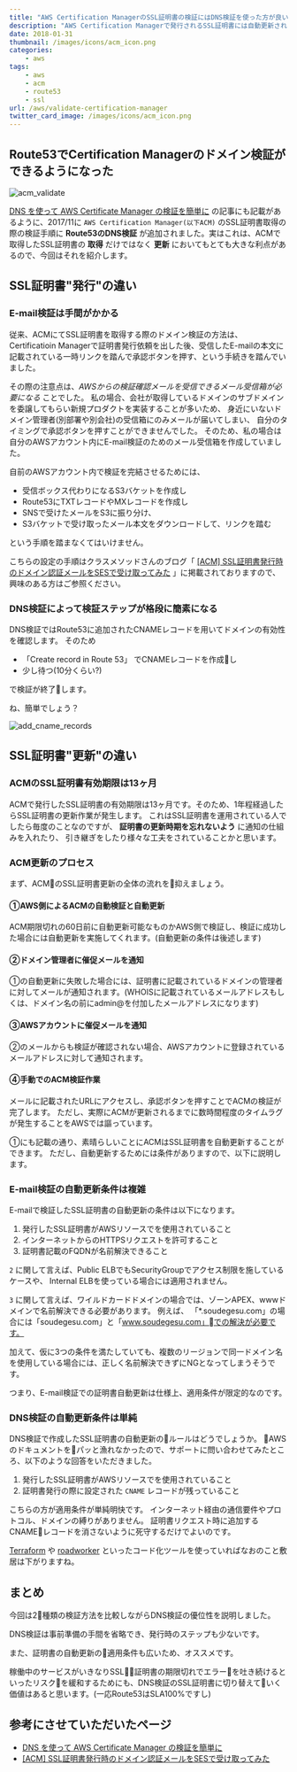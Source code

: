 ```yaml
---
title: "AWS Certification ManagerのSSL証明書の検証にはDNS検証を使った方が良い"
description: "AWS Certification Managerで発行されるSSL証明書には自動更新されるための条件があるのです。"
date: 2018-01-31
thumbnail: /images/icons/acm_icon.png
categories:
    - aws
tags:
    - aws
    - acm
    - route53
    - ssl
url: /aws/validate-certification-manager
twitter_card_image: /images/icons/acm_icon.png
---
```


## Route53でCertification Managerのドメイン検証ができるようになった

![acm_validate](/images/20180131/acm_validate.png)

[DNS を使って AWS Certificate Manager の検証を簡単に](https://aws.amazon.com/jp/blogs/news/easier-certificate-validation-using-dns-with-aws-certificate-manager/)
の記事にも記載があるように、2017/11に `AWS Certification Manager(以下ACM)` のSSL証明書取得の際の検証手順に **Route53のDNS検証** が追加されました。実はこれは、ACMで取得したSSL証明書の **取得** だけではなく **更新** においてもとても大きな利点があるので、今回はそれを紹介します。

<!--adsense-->

## SSL証明書"発行"の違い
### E-mail検証は手間がかかる
従来、ACMにてSSL証明書を取得する際のドメイン検証の方法は、Certificatioin Managerで証明書発行依頼を出した後、受信したE-mailの本文に記載されている一時リンクを踏んで承認ボタンを押す、という手続きを踏んでいました。

その際の注意点は、*AWSからの検証確認メールを受信できるメール受信箱が必要になる* ことでした。
私の場合、会社が取得しているドメインのサブドメインを委譲してもらい新規プロダクトを実装することが多いため、
身近にいないドメイン管理者(別部署や別会社)の受信箱にのみメールが届いてしまい、
自分のタイミングで承認ボタンを押すことができませんでした。
そのため、私の場合は自分のAWSアカウント内にE-mail検証のためのメール受信箱を作成していました。

自前のAWSアカウント内で検証を完結させるためには、

* 受信ボックス代わりになるS3バケットを作成し
* Route53にTXTレコードやMXレコードを作成し
* SNSで受けたメールをS3に振り分け、
* S3バケットで受け取ったメール本文をダウンロードして、リンクを踏む

という手順を踏まなくてはいけません。

こちらの設定の手順はクラスメソッドさんのブログ「 [[ACM] SSL証明書発行時のドメイン認証メールをSESで受け取ってみた](https://dev.classmethod.jp/cloud/aws/acm-verifydomain-ses/) 」に掲載されておりますので、
興味のある方はご参照ください。

### DNS検証によって検証ステップが格段に簡素になる
DNS検証ではRoute53に追加されたCNAMEレコードを用いてドメインの有効性を確認します。
そのため

* 「Create record in Route 53」 でCNAMEレコードを作成し
*  少し待つ(10分くらい?)

で検証が終了します。

ね、簡単でしょう？

![add_cname_records](/images/20180131/add_record.png)

<!--adsense-->

## SSL証明書"更新"の違い
### ACMのSSL証明書有効期限は13ヶ月
ACMで発行したSSL証明書の有効期限は13ヶ月です。そのため、1年程経過したらSSL証明書の更新作業が発生します。
これはSSL証明書を運用されている人でしたら毎度のことなのですが、 **証明書の更新時期を忘れないよう** に通知の仕組みを入れたり、
引き継ぎをしたり様々な工夫をされていることかと思います。

### ACM更新のプロセス
まず、ACMのSSL証明書更新の全体の流れを抑えましょう。

#### ①AWS側によるACMの自動検証と自動更新
ACM期限切れの60日前に自動更新可能なものかAWS側で検証し、検証に成功した場合には自動更新を実施してくれます。(自動更新の条件は後述します)

#### ②ドメイン管理者に催促メールを通知
①の自動更新に失敗した場合には、証明書に記載されているドメインの管理者に対してメールが通知されます。(WHOISに記載されているメールアドレスもしくは、ドメイン名の前にadmin@を付加したメールアドレスになります)

#### ③AWSアカウントに催促メールを通知
②のメールからも検証が確認されない場合、AWSアカウントに登録されているメールアドレスに対して通知されます。

#### ④手動でのACM検証作業
メールに記載されたURLにアクセスし、承認ボタンを押すことでACMの検証が完了します。
ただし、実際にACMが更新されるまでに数時間程度のタイムラグが発生することをAWSでは謳っています。




①にも記載の通り、素晴らしいことにACMはSSL証明書を自動更新することができます。
ただし、自動更新するためには条件がありますので、以下に説明します。

### E-mail検証の自動更新条件は複雑
E-mailで検証したSSL証明書の自動更新の条件は以下になります。
1. 発行したSSL証明書がAWSリソースでを使用されていること
2. インターネットからのHTTPSリクエストを許可すること
3. 証明書記載のFQDNが名前解決できること

`2` に関して言えば、Public ELBでもSecurityGroupでアクセス制限を施しているケースや、
Internal ELBを使っている場合には適用されません。


`3` に関して言えば、ワイルドカードドメインの場合では、ゾーンAPEX、wwwドメインで名前解決できる必要があります。
例えば、 「*.soudegesu.com」の場合には「soudegesu.com」と「www.soudegesu.com」での解決が必要です。

加えて、仮に3つの条件を満たしていても、複数のリージョンで同一ドメイン名を使用している場合には、正しく名前解決できずにNGとなってしまうそうです。

つまり、E-mail検証での証明書自動更新は仕様上、適用条件が限定的なのです。

### DNS検証の自動更新条件は単純

DNS検証で作成したSSL証明書の自動更新のルールはどうでしょうか。
AWSのドキュメントをパッと漁れなかったので、サポートに問い合わせてみたところ、以下のような回答をいただきました。

1. 発行したSSL証明書がAWSリソースでを使用されていること
2. 証明書発行の際に設定された `CNAME` レコードが残っていること

こちらの方が適用条件が単純明快です。
インターネット経由の通信要件やプロトコル、ドメインの縛りがありません。
証明書リクエスト時に追加するCNAMEレコードを消さないように死守するだけでよいのです。

[Terraform](https://www.terraform.io/) や [roadworker](https://github.com/codenize-tools/roadworker) といったコード化ツールを使っていればなおのこと敷居は下がりますね。

<!--adsense-->

## まとめ
今回は2種類の検証方法を比較しながらDNS検証の優位性を説明しました。

DNS検証は事前準備の手間を省略でき、発行時のステップも少ないです。

また、証明書の自動更新の適用条件も広いため、オススメです。

稼働中のサービスがいきなりSSL証明書の期限切れでエラーを吐き続けるといったリスクを緩和するためにも、DNS検証のSSL証明書に切り替えていく価値はあると思います。(一応Route53はSLA100%ですし)

## 参考にさせていただいたページ
* [DNS を使って AWS Certificate Manager の検証を簡単に](https://aws.amazon.com/jp/blogs/news/easier-certificate-validation-using-dns-with-aws-certificate-manager/)
* [[ACM] SSL証明書発行時のドメイン認証メールをSESで受け取ってみた](https://dev.classmethod.jp/cloud/aws/acm-verifydomain-ses/)
